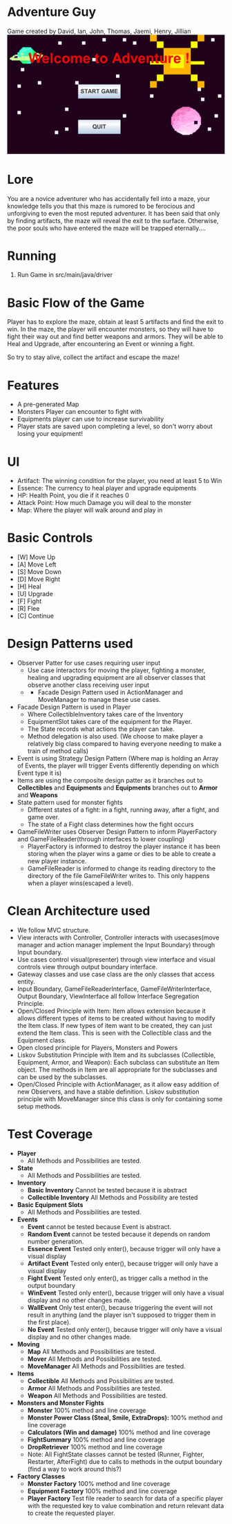 # Adventure Guy
Game created by David, Ian, John, Thomas, Jaemi, Henry, Jillian
![Adventure Guy Image](https://github.com/CSC207-2022F-UofT/course-project-rogue/blob/main/pictures/Menu%20Sample.PNG?raw=true)
# Lore
You are a novice adventurer who has accidentally fell into a maze, your knowledge tells you that this maze is rumored to be ferocious and unforgiving to even the most reputed adventurer. It has been said that only by finding artifacts, the maze will reveal the exit to the surface. Otherwise, the poor souls who have entered the maze will be trapped eternally....
# Running
1. Run Game in src/main/java/driver

# Basic Flow of the Game
Player has to explore the maze, obtain at least 5 artifacts and find the exit to win. 
In the maze, the player will encounter monsters, so they will have to fight their way out and find better weapons and armors.
They will be able to Heal and Upgrade, after encountering an Event or winning a fight.

So try to stay alive, collect the artifact and escape the maze!

# Features
* A pre-generated Map
* Monsters Player can encounter to fight with
* Equipments player can use to increase survivability
* Player stats are saved upon completing a level, so don't worry about losing your equipment!

# UI
* Artifact: The winning condition for the player, you need at least 5 to Win
* Essence: The currency to heal player and upgrade equipments
* HP: Health Point, you die if it reaches 0
* Attack Point: How much Damage you will deal to the monster
* Map: Where the player will walk around and play in


# Basic Controls
* [W] Move Up
* [A] Move Left
* [S] Move Down
* [D] Move Right
* [H] Heal
* [U] Upgrade
* [F] Fight
* [R] Flee
* [C] Continue

# Design Patterns used
* Observer Patter for use cases requiring user input
  * Use case interactors for moving the player, fighting a monster, healing and upgrading equipment are all observer classes that observe another class receiving user input
  * * Facade Design Pattern used in ActionManager and MoveManager to manage these use cases.
* Facade Design Pattern is used in Player
  * Where CollectibleInventory takes care of the Inventory
  * EquipmentSlot takes care of the equipment for the Player.
  * The State records what actions the player can take.
  * Method delegation is also used. (We choose to make player a relatively big class compared to having everyone needing to make a train of method calls)
* Event is using Strategy Design Pattern (Where map is holding an Array of Events, the player will trigger Events differently depending on which Event type it is)
* Items are using the composite design patter as it branches out to **Collectibles** and **Equipments** and **Equipments** branches out to **Armor** and **Weapons**
* State pattern used for monster fights
  * Different states of a fight: in a fight, running away, after a fight, and game over.
  * The state of a Fight class determines how the fight occurs
* GameFileWriter uses Observer Design Pattern to inform PlayerFactory and GameFileReader(through interfaces to lower coupling)
  * PlayerFactory is informed to destroy the player instance it has been storing when the player wins a game or dies to be able to create a new player instance.
  * GameFileReader is informed to change its reading directory to the directory of the file GameFileWriter writes to. This only happens when a player wins(escaped a level).

# Clean Architecture used
* We follow MVC structure.
* View interacts with Controller, Controller interacts with usecases(move manager and action manager implement the Input Boundary) through Input boundary.
* Use cases control visual(presenter) through view interface and visual controls view through output boundary interface.
* Gateway classes and use case class are the only classes that access entity.
* Input Boundary, GameFileReaderInterface, GameFileWriterInterface, Output Boundary, ViewInterface all follow Interface Segregation Principle.
* Open/Closed Principle with Item: Item allows extension because it allows different types of items to be created without having to modify the Item class. If new types of item want to be created, they can just extend the Item class. This is seen with the Collectible class and the Equipment class.
* Open closed principle for Players, Monsters and Powers
* Liskov Substitution Principle with Item and its subclasses (Collectible, Equipment, Armor, and Weapon): Each subclass can substitute an Item object. The methods in Item are all appropriate for the subclasses and can be used by the subclasses.
* Open/Closed Principle with ActionManager, as it allow easy addition of new Observers, and have a stable definition. Liskov substitution principle with MoveManager since this class is only for containing some setup methods.

# Test Coverage
* **Player**
  * All Methods and Possibilities are tested.
* **State**
  * All Methods and Possibilities are tested.
* **Inventory**
  * **Basic Inventory** Cannot be tested because it is abstract
  * **Collectible Inventory** All Methods and Possibility are tested
* **Basic Equipment Slots**
  * All Methods and Possibilities are tested.
* **Events**
  * **Event** cannot be tested because Event is abstract.
  * **Random Event** cannot be tested because it depends on random number generation.
  * **Essence Event**  Tested only enter(), because trigger will only have a visual display
  * **Artifact Event**  Tested only enter(), because trigger will only have a visual display
  * **Fight Event** Tested only enter(), as trigger calls a method in the output boundary
  * **WinEvent**  Tested only enter(), because trigger will only have a visual display and no other changes made.
  * **WallEvent** Only test enter(), because triggering the event will not result in anything (and the player isn't supposed to trigger them in the first place).
  * **No Event** Tested only enter(), because trigger will only have a visual display and no other changes made.
* **Moving**
  * **Map** All Methods and Possibilities are tested.
  * **Mover** All Methods and Possibilities are tested.
  * **MoveManager** All Methods and Possibilities are tested.
* **Items**
  * **Collectible** All Methods and Possibilities are tested.
  * **Armor** All Methods and Possibilities are tested.
  * **Weapon** All Methods and Possibilities are tested.
* **Monsters and Monster Fights**
  * **Monster** 100% method and line coverage
  * **Monster Power Class (Steal, Smile, ExtraDrops):** 100% method and line coverage
  * **Calculators (Win and damage)** 100% method and line coverage
  * **FightSummary** 100% method and line coverage
  * **DropRetriever** 100% method and line coverage
  * Note: All FightState classes cannot be tested (Runner, Fighter, Restarter, AfterFight) due to calls to methods in the output boundary (find a way to work around this?)
* **Factory Classes**
  * **Monster Factory** 100% method and line coverage
  * **Equipment Factory** 100% method and line coverage
  * **Player Factory** Test file reader to search for data of a specific player with the requested key to value combination and return relevant data to create the requested player.
  
